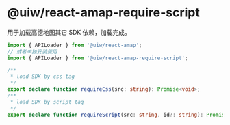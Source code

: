 @uiw/react-amap-require-script
===

用于加载高德地图其它 SDK 依赖，加载完成。

```jsx
import { APILoader } from '@uiw/react-amap';
// 或者单独安装使用
import { APILoader } from '@uiw/react-amap-require-script';
```

```typescript
/**
 * load SDK by css tag
 */
export declare function requireCss(src: string): Promise<void>;
/**
 * load SDK by script tag
 */
export declare function requireScript(src: string, id?: string): Promise<void>;
```
